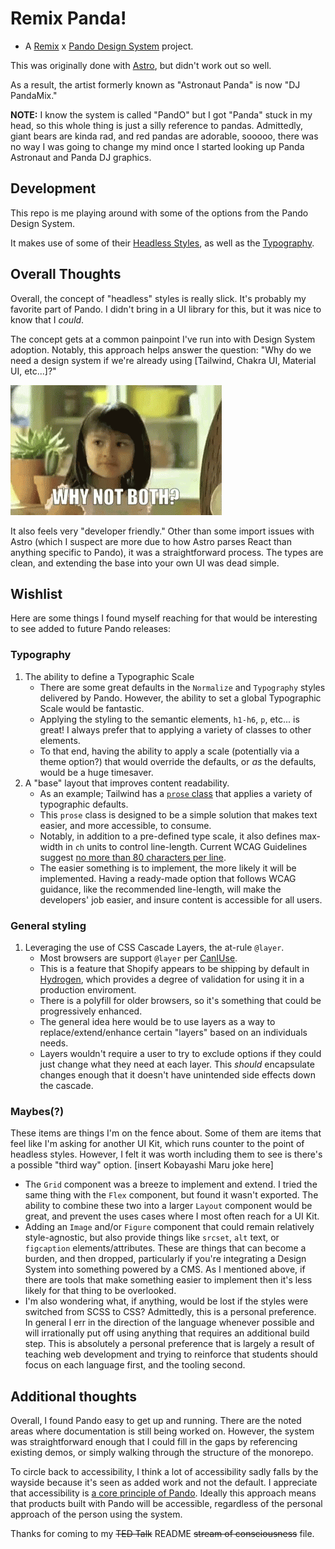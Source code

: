 # Remix Panda!

-   A [Remix](https://remix.run/docs) x [Pando Design System](https://design.pluralsight.com/) project.

This was originally done with [Astro](https://astro.build), but didn't work out so well.

As a result, the artist formerly known as "Astronaut Panda" is now "DJ PandaMix."

**NOTE:** I know the system is called "PandO" but I got "Panda" stuck in my head, so this whole thing is just a silly reference to pandas.
Admittedly, giant bears are kinda rad, and red pandas are adorable, sooooo, there was no way I was going to change my mind once I started looking up Panda Astronaut and Panda DJ graphics.

## Development

This repo is me playing around with some of the options from the Pando Design System.

It makes use of some of their [Headless Styles](https://design.pluralsight.com/docs/learn/get-started/installation/add-to-website#diving-deeper-with-headless-styles), as well as the [Typography](https://design.pluralsight.com/docs/learn/get-started/installation/add-to-website#step-2-add-the-normalize-reset).

## Overall Thoughts

Overall, the concept of "headless" styles is really slick. It's probably my favorite part of Pando. I didn't bring in a UI library for this, but it was nice to know that I _could_.

The concept gets at a common painpoint I've run into with Design System adoption. Notably, this approach helps answer the question: "Why do we need a design system if we're already using [Tailwind, Chakra UI, Material UI, etc...]?"

![Why Not Both?](https://github.com/seanrreid/remix-panda/blob/main/public/why-not-both-why-not.gif)

It also feels very "developer friendly." Other than some import issues with Astro (which I suspect are more due to how Astro parses React than anything specific to Pando), it was a straightforward process. The types are clean, and extending the base into your own UI was dead simple.

## Wishlist

Here are some things I found myself reaching for that would be interesting to see added to future Pando releases:

### Typography

1. The ability to define a Typographic Scale
    - There are some great defaults in the `Normalize` and `Typography` styles delivered by Pando. However, the ability to set a global Typographic Scale would be fantastic.
    - Applying the styling to the semantic elements, `h1-h6`, `p`, etc... is great! I always prefer that to applying a variety of classes to other elements.
    - To that end, having the ability to apply a scale (potentially via a theme option?) that would override the defaults, or _as_ the defaults, would be a huge timesaver.
2. A "base" layout that improves content readability.
    - As an example; Tailwind has a [`prose` class](https://tailwindcss.com/docs/typography-plugin) that applies a variety of typographic defaults.
    - This `prose` class is designed to be a simple solution that makes text easier, and more accessible, to consume.
    - Notably, in addition to a pre-defined type scale, it also defines max-width in `ch` units to control line-length.
      Current WCAG Guidelines suggest [no more than 80 characters per line](<https://www.w3.org/WAI/WCAG22/Understanding/visual-presentation.html#:~:text=Width%20is%20no%20more%20than%2080%20characters%20or%20glyphs%20(40%20if%20CJK).>).
    - The easier something is to implement, the more likely it will be implemented.
      Having a ready-made option that follows WCAG guidance, like the recommended line-length, will make the developers' job easier, and insure content is accessible for all users.

### General styling

1. Leveraging the use of CSS Cascade Layers, the at-rule `@layer`.
    - Most browsers are support `@layer` per [CanIUse](https://caniuse.com/?search=%40layer).
    - This is a feature that Shopify appears to be shipping by default in [Hydrogen](https://github.com/Shopify/hydrogen), which provides a degree of validation for using it in a production enviroment.
    - There is a polyfill for older browsers, so it's something that could be progressively enhanced.
    - The general idea here would be to use layers as a way to replace/extend/enhance certain "layers" based on an individuals needs.
    - Layers wouldn't require a user to try to exclude options if they could just change what they need at each layer. This _should_ encapsulate changes enough that it doesn't have unintended side effects down the cascade.

### Maybes(?)

These items are things I'm on the fence about. Some of them are items that feel like I'm asking for another UI Kit, which runs counter to the point of headless styles.
However, I felt it was worth including them to see is there's a possible "third way" option. [insert Kobayashi Maru joke here]

-   The `Grid` component was a breeze to implement and extend. I tried the same thing with the `Flex` component, but found it wasn't exported.
    The ability to combine these two into a larger `Layout` component would be great, and prevent the uses cases where I most often reach for a UI Kit.
-   Adding an `Image` and/or `Figure` component that could remain relatively style-agnostic, but also provide things like `srcset`, `alt` text, or `figcaption` elements/attributes.
    These are things that can become a burden, and then dropped, particularly if you're integrating a Design System into something powered by a CMS.
    As I mentioned above, if there are tools that make something easier to implement then it's less likely for that thing to be overlooked.
-   I'm also wondering what, if anything, would be lost if the styles were switched from SCSS to CSS? Admittedly, this is a personal preference.
    In general I err in the direction of the language whenever possible and will irrationally put off using anything that requires an additional build step.
    This is absolutely a personal preference that is largely a result of teaching web development and trying to reinforce that students should focus on each language first, and the tooling second.

## Additional thoughts

Overall, I found Pando easy to get up and running. There are the noted areas where documentation is still being worked on. However, the system was straightforward enough that I could fill in the gaps by referencing
existing demos, or simply walking through the structure of the monorepo.

To circle back to accessibility, I think a lot of accessibility sadly falls by the wayside because it's seen as added work and not the default. I appreciate that accessibility is [a core principle of Pando](https://design.pluralsight.com/docs/learn/about-pando/a11y). Ideally this approach means that products built with Pando will be accessible, regardless of the personal approach of the person using the system.

Thanks for coming to my ~~TED Talk~~ README ~~stream of consciousness~~ file.
